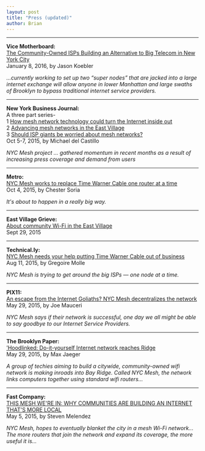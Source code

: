 ```yaml
---
layout: post
title: "Press (updated)"
author: Brian
---
```

***  
**Vice Motherboard:**  
[The Community-Owned ISPs Building an Alternative to Big Telecom in New York City](http://motherboard.vice.com/read/the-community-owned-isps-building-an-alternative-to-big-telecom-in-new-york-city)  
January 8, 2016, by Jason Koebler

*...currently working to set up two “super nodes” that are jacked into a large internet exchange will allow anyone in lower Manhattan and large swaths of Brooklyn to bypass traditional internet service providers.*

***
**New York Business Journal:**  
A three part series-  
1 [How mesh network technology could turn the Internet inside out](http://www.bizjournals.com/newyork/news/2015/10/05/mesh-networks-new-york-city-overview.html)  
2 [Advancing mesh networks in the East Village](http://www.bizjournals.com/newyork/news/2015/10/06/brian-hall-east-village-mesh.html)  
3 [Should ISP giants be worried about mesh networks?](http://www.bizjournals.com/newyork/news/2015/10/07/should-isp-giants-be-worried-about-mesh-network.html)  
Oct 5-7, 2015, by Michael del Castillo

*NYC Mesh project ... gathered momentum in recent months as a result of increasing press coverage and demand from users*

***
**Metro:**  
[NYC Mesh works to replace Time Warner Cable one router at a time](http://ow.ly/T2196)  
Oct 4, 2015, by Chester Soria

*It's about to happen in a really big way.*

***
**East Village Grieve:**  
[About community Wi-Fi in the East Village](http://evgrieve.com/2015/09/about-community-wi-fi-in-east-village.html)  
Sept 29, 2015

***
**Technical.ly:**  
[NYC Mesh needs your help putting Time Warner Cable out of business](http://technical.ly/brooklyn/2015/08/11/brooklyn-mesh-networks-red-hook-initiative/)  
Aug 11, 2015, by Gregoire Molle

*NYC Mesh is trying to get around the big ISPs — one node at a time.*

***
**PIX11:**    
[An escape from the Internet Goliaths? NYC Mesh decentralizes the network](http://pix11.com/2015/05/29/an-escape-from-the-internet-goliaths-nyc-mesh-decentralizes-the-network/)  
May 29, 2015, by Joe Mauceri

*NYC Mesh says if their network is successful, one day we all might be able to say goodbye to our Internet Service Providers.*

***
**The Brooklyn Paper:**  
[’Hoodlinked: Do-it-yourself Internet network reaches Ridge](http://www.brooklynpaper.com/stories/38/22/br-web-bay-ridge-mesh-net-2015-05-29-bk.html)  
May 29, 2015, by Max Jaeger

*A group of techies aiming to build a citywide, community-owned wifi network is making inroads into Bay Ridge. Called NYC Mesh, the network links computers together using standard wifi routers...*

***
**Fast Company:**  
[THIS MESH WE'RE IN: WHY COMMUNITIES ARE BUILDING AN INTERNET THAT'S MORE LOCAL](http://www.fastcompany.com/3044686/mesh-networks-and-the-local-internet-movement)  
May 5, 2015, by Steven Melendez

*NYC Mesh, hopes to eventually blanket the city in a mesh Wi-Fi network... The more routers that join the network and expand its coverage, the more useful it is...*